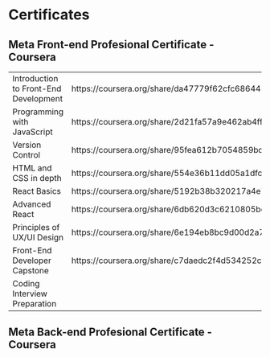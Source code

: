 # Certificates

## Meta Front-end Profesional Certificate  - Coursera

<table>
  <tr>
    <td>Introduction to Front-End Development</td>
    <td>https://coursera.org/share/da47779f62cfc68644306de9fd0dfb22</td>
    <td>https://github.com/keshavop/Certificates/blob/main/META%20Front-end%20Professional%20Certificate%20Coursera/META%20Advanced%20React.jpg</td>
    <td>https://github.com/keshavop/Certificates/blob/main/META%20Front-end%20Professional%20Certificate%20Coursera/META%20Advanced%20React.pdf</td>
  </tr>
  <tr>
    <td>Programming with JavaScript</td>
    <td>https://coursera.org/share/2d21fa57a9e462ab4ffd59bc2a6b1e9d</td>
  </tr>
  <tr>
    <td>Version Control</td>
    <td>https://coursera.org/share/95fea612b7054859bd8530d5cee54e56</td>
  </tr>
  <tr>
    <td>HTML and CSS in depth</td>
    <td>https://coursera.org/share/554e36b11dd05a1dfcf113cb30894f40</td>
  </tr>
  <tr>
    <td>React Basics</td>
    <td>https://coursera.org/share/5192b38b320217a4e70a26333f9691df</td>
  </tr>
  <tr>
    <td>Advanced React</td>
    <td>https://coursera.org/share/6db620d3c6210805bc2aeaa100256f74</td>
  </tr>
  <tr>
    <td>Principles of UX/UI Design</td>
    <td>https://coursera.org/share/6e194eb8bc9d00d2a71c9ccbb8c1edb3</td>
  </tr>
  <tr>
    <td>Front-End Developer Capstone</td>
    <td>https://coursera.org/share/c7daedc2f4d534252c04e4572ecd64ae</td>
  </tr>
  <tr>
    <td>Coding Interview Preparation</td>
    <td></td>
  </tr>
</table>


## Meta Back-end Profesional Certificate  - Coursera
